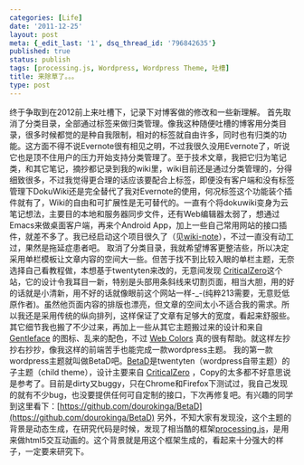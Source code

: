 ```yaml
---
categories: [Life]
date: '2011-12-25'
layout: post
meta: {_edit_last: '1', dsq_thread_id: '796842635'}
published: true
status: publish
tags: [processing.js, Wordpress, Wordpress Theme, 吐槽]
title: 来除草了。。。
type: post
---
```

终于争取到在2012前上来吐槽下，记录下对博客做的修改和一些新理解。
首先取消了分类目录，全部通过标签来做归类管理。像我这种随便吐槽的博客用分类目录，很多时候都觉的是种自我限制，相对的标签就自由许多，同时也有归类的功能。这方面不得不说Evernote很有相见之明，不过我很久没用Evernote了，听说它也是顶不住用户的压力开始支持分类管理了。至于技术文章，我把它归为笔记类，和其它笔记，摘抄都记录到我的wiki里，wiki目前还是通过分类管理的，分得细致很多，不过我觉得更合理的话应该要配合上标签，即便没有客户端和没有标签管理下DokuWiki还是完全替代了我对Evernote的使用，何况标签这个功能装个插件就有了，Wiki的自由和可扩展性是无可替代的。一直有个将dokuwiki变身为云笔记想法，主要目的本地和服务器同步文件，还有Web编辑器太弱了，想通过Emacs来做桌面客户端，再来个Android
App，加上一些自己常用网站的接口插件，就差不多了。我已经启动这个项目很久了（见[wiki-note](http://code.google.com/p/wiki-note/)），不过一直没有动工过，果然是拖延症患者吧。
取消了分类目录，我就希望博客更整洁些，所以决定采用单栏模板让文章内容的空间大一些。但苦于找不到比较入眼的单栏主题，无奈选择自己看教程做，本想基于twentyten来改的，无意间发现
[CriticalZero](http://criticalzero.co.uk/%20)这个站，它的设计令我耳目一新，特别是头部用条斜线来切割页面，相当大胆，用的好的话就是小清新，用不好的话就像眼前这个网站一样-\_-(纯粹213需要，无意贬低原作者)。虽然他页面内容的排版也漂亮，但文章的空间太小不适合我的需求。所以我还是采用传统的纵向排列，这样保证了文章有足够大的宽度，看起来舒服些。其它细节我也搬了不少过来，再加上一些从其它主题搬过来的设计和来自
[Gentleface](http://gentleface.com/free_icon_set.html)
的图标、乱来的配色，不过 [Web
Colors](http://www.css-html.net/web_colors/)
真的很有帮助。就这样左抄抄右抄抄，像我这样的前端苦手也能完成一款wordpress主题。
我的第一款wordpress主题就叫做BetaD吧。[BetaD](https://github.com/dourokinga/BetaD)是twentyten（wordpress自带主题）的子主题（child
theme），设计主要来自 [CriticalZero](http://criticalzero.co.uk/%20)
，Copy的太多都不好意思说是参考了。目前是dirty又buggy，只在Chrome和Firefox下测试过，我自己发现的就有不少bug，也没要提供任何可自定制的接口，下次再修复吧。有兴趣的同学到这里看下：[https://github.com/dourokinga/BetaD](https://github.com/dourokinga/BetaD)
另外，不知大家有发现没，这个主题的背景是动态生成，在研究代码是时候，发现了相当酷的框架[processing.js](http://processingjs.org)，是用来做html5交互动画的。这个背景就是用这个框架生成的，看起来十分强大的样子，一定要来研究下。
